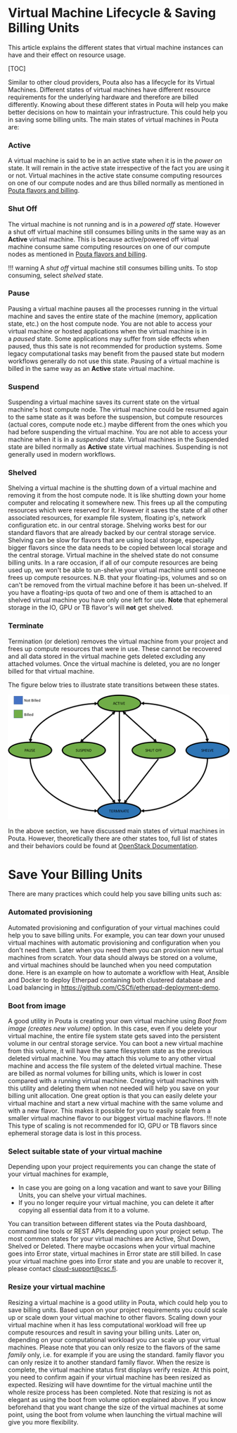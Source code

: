 # Virtual Machine Lifecycle & Saving Billing Units

This article explains the different states that virtual machine instances
can have and their effect on resource usage.

[TOC]

Similar to other  cloud providers, Pouta also has a  lifecycle for its
Virtual Machines. Different states  of virtual machines have different
resource requirements  for the  underlying hardware and  therefore are
billed differently. Knowing about these different states in Pouta will
help you make better decisions on how to maintain your infrastructure.
This could help you in saving  some billing units.  The main states of
virtual machines in Pouta are:

### Active
A virtual machine is said to be in an active state when it
is  in the *power  on*  state.  It will  remain  in  the active  state
irrespective of the fact you are  using it or not. Virtual machines in
the active  state consume  computing resources on  one of  our compute
nodes and are thus billed normally as mentioned in [Pouta flavors and billing].

### Shut Off
The virtual machine is not  running and is in a *powered
off* state. However a shut  off virtual machine still consumes billing
units  in the  same  way as  an **Active**  virtual  machine. This  is
because  active/powered  off virtual  machine consume  same  computing
resources on one of our compute nodes as mentioned in [Pouta flavors and billing].

!!! warning
    A *shut off* virtual machine still consumes billing units. To stop
    consuming, select *shelved* state.

### Pause
Pausing a virtual machine pauses  all the processes running
in  the virtual  machine and  saves the  entire state  of the  machine
(memory, application  state, etc.) on  the host compute node.  You are
not able  to access your  virtual machine or hosted  applications when
the  virtual machine  is in  a *paused* state.  Some applications  may
suffer  from  side  effects  when   paused,  thus  this  sate  is  not
recommended for  production systems.  Some legacy  computational tasks
may benefit  from the paused  state but modern workflows  generally do
not use this state. Pausing of a virtual machine is billed in the same
way as an **Active** state virtual machine.

### Suspend
Suspending a virtual  machine saves its current  state on
the virtual machine's host compute  node. The virtual machine could be
resumed again to  the same state as it was  before the suspension, but
compute resources  (actual cores,  compute node etc.)  maybe different
from the ones which you had before suspending the virtual machine. You
are not able to access your machine when it is in a *suspended* state.
Virtual  machines   in  the   Suspended  state  are   billed  normally
as **Active** state virtual machines. Suspending is not generally used
in modern workflows.

### Shelved
Shelving  a virtual  machine  is  the  shutting  down  of
a virtual machine  and removing it from  the host compute node.  It is
like  shutting down  your home  computer and  relocating it  somewhere
new. This frees up all the computing resources which were reserved for
it. However it saves the state  of all other associated resources, for
example file system, floating ip's,  network configuration etc. in our
central storage. Shelving works best for our standard flavors that are
already backed  by our central  storage service. Shelving can  be slow
for flavors  that are using  local storage, especially  bigger flavors
since  the data  needs  to be  copied between  local  storage and  the
central storage.  Virtual machine in  the shelved state do not consume
billing units. In a rare occasion, if all of our compute resources are
being used  up, we  won't be  able to  un-shelve your  virtual machine
until someone frees up compute resources. N.B. that your floating-ips,
volumes and so on can't be  removed from the virtual machine before it
has been un-shelved.  If you have a floating-ips quota  of two and one
of them  is attached to an  shelved virtual machine you  have only one
left for  use. **Note** that ephemeral  storage in  the IO, GPU  or TB
flavor's will **not** get shelved.

### Terminate
Termination (or  deletion) removes the  virtual machine
from  your  project  and  frees  up compute  resources  that  were  in
use. These  cannot be  recovered and  all data  stored in  the virtual
machine gets deleted excluding any  attached volumes. Once the virtual
machine is deleted, you are no longer billed for that virtual machine.

The figure below  tries to illustrate state  transitions between these
states.

![Virtual machine lifecycle](images/instance-lifecycle-1.png)

In  the  above section,  we  have  discussed  main states  of  virtual
machines in Pouta. However, theoretically  there are other states too,
full   list   of  states   and   their   behaviors  could   be   found
at [OpenStack Documentation].

# Save Your Billing Units

There are many practices which could  help you save billing units such
as:

### Automated  provisioning
Automated provisioning  and configuration
of your  virtual machines could  help you  to save billing  units. For
example, you can tear down your unused virtual machines with automatic
provisioning and  configuration when you  don't need them.  Later when
you  need   them  you   can  provision   new  virtual   machines  from
scratch. Your  data should always be  stored on a volume,  and virtual
machines should be launched when you need computation done. Here is an
example on how to automate a workflow with Heat, Ansible and Docker to
deploy Etherpad containing both  clustered database and Load balancing
in <https://github.com/CSCfi/etherpad-deployment-demo>.

### Boot from image
A  good utility in
Pouta  is creating  your  own virtual  machine  using *Boot from  image
(creates new  volume)* option. In  this case, even  if you  delete your
virtual  machine, the  entire file  system state  gets saved  into the
persistent volume in  our central storage service. You can  boot a new
virtual machine  from this  volume, it will  have the  same filesystem
state as  the previous  deleted virtual machine.  You may  attach this
volume to any other virtual machine  and access the file system of the
deleted  virtual  machine. These  are  billed  as normal  volumes  for
billing units, which is lower in  cost compared with a running virtual
machine. Creating virtual machines with this utility and deleting them
when   not  needed   will  help   you  save   on  your   billing  unit
allocation.  One great  option  is  that you  can  easily delete  your
virtual machine and  start a new virtual machine with  the same volume
and with a new flavor. This makes  it possible for you to easily scale
from a smaller  virtual machine flavor to our  biggest virtual machine
flavors.
!!! note
    This type of scaling is not recommended for IO,
    GPU  or TB  flavors  since  ephemeral storage  data  is  lost in  this
    process.

### Select suitable state of your virtual  machine
Depending upon your project  requirements you  can change the  state of  your virtual
machines for example, 

-   In  case you are going  on a long  vacation and want to  save your
    Billing Units, you can shelve your virtual machines.
-   If you  no longer require your virtual machine,  you can delete it
    after copying all essential data from it to a volume.

You can transition  between different states via  the Pouta dashboard,
command line tools or REST APIs depending upon your project setup. The
most common  states for your  virtual machines are Active,  Shut Down,
Shelved or  Deleted. There maybe  occasions when your  virtual machine
goes  into Error  state, virtual  machines  in Error  state are  still
billed. In case your virtual machine goes into Error state and you are
unable to recover it, please contact cloud-support@csc.fi.

### Resize  your virtual  machine
Resizing a virtual  machine is  a
good  utility  in  Pouta,  which   could  help  you  to  save  billing
units. Based upon  on your project requirements you could  scale up or
scale down  your virtual machine  to other flavors. Scaling  down your
virtual machine when  it has less computational workload  will free up
compute resources and  result in saving your billing  units. Later on,
depending on your computational workload you can scale up your virtual
machines. Please note  that you can only resize to  the flavors of the
same *family* only, i.e. for example  if you are using  the standard.
family flavor  you can  only resize it  to another  standard family
flavor. When the resize is  complete, the virtual machine status first
displays verify resize.  At this point,  you need to confirm  again if
your virtual machine has been  resized as expected. Resizing will have
downtime for  the virtual machine  until the whole resize  process has
been completed. Note that resizing is not as elegant as using the boot
from volume option explained above. If you know  beforehand that you want  change the
size  of the  virtual  machines  at some  point,  using the boot  from
volume when  launching   the  virtual  machine  will   give  you  more
flexibility.


  [Pouta flavors and billing]: vm-flavors-and-billing.md
  [OpenStack Documentation]: https://developer.openstack.org/api-guide/compute/server_concepts.html
